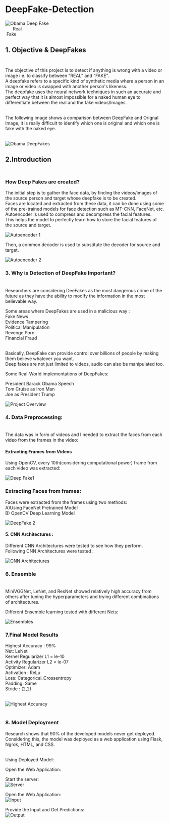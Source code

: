 # DeepFake-Detection


![Obama Deep Fake](https://github.com/svyas19/DeepFake-Detection/blob/main/Obama%20Deep%20Fake.gif)</br>
&nbsp;&nbsp;&nbsp;&nbsp;&nbsp;&nbsp;Real&nbsp;&nbsp;&nbsp;&nbsp;&nbsp;&nbsp;&nbsp;&nbsp;&nbsp;&nbsp;&nbsp;&nbsp;&nbsp;&nbsp;&nbsp;&nbsp;&nbsp;&nbsp;&nbsp;&nbsp;&nbsp;&nbsp;&nbsp;&nbsp;&nbsp;&nbsp;&nbsp;&nbsp;&nbsp;&nbsp;&nbsp;&nbsp;&nbsp;&nbsp;&nbsp;&nbsp;&nbsp;&nbsp;&nbsp;&nbsp;&nbsp;&nbsp;&nbsp;&nbsp;&nbsp;&nbsp;&nbsp;&nbsp;&nbsp;&nbsp;&nbsp;&nbsp;&nbsp;&nbsp;&nbsp;&nbsp;&nbsp;&nbsp;&nbsp;&nbsp;&nbsp;&nbsp;&nbsp;&nbsp;&nbsp;&nbsp;&nbsp;&nbsp;&nbsp;&nbsp;&nbsp;&nbsp;&nbsp;&nbsp;&nbsp;&nbsp;&nbsp;&nbsp;&nbsp;&nbsp;&nbsp;&nbsp;&nbsp;&nbsp;&nbsp;&nbsp;&nbsp;&nbsp;&nbsp;&nbsp;&nbsp;&nbsp;&nbsp;&nbsp;&nbsp;&nbsp;&nbsp;&nbsp;&nbsp;&nbsp;&nbsp;&nbsp;&nbsp;&nbsp;&nbsp;&nbsp;&nbsp;&nbsp;&nbsp;&nbsp;&nbsp;&nbsp;&nbsp;&nbsp;&nbsp;Fake

## 1. Objective & DeepFakes</br></br>

The objective of this project is to detect if anything is wrong with a video or image i.e. to classify between “REAL” and “FAKE”.</br> 
A deepfake refers to a specific kind of synthetic media where a person in an image or video is swapped with another person's likeness. </br>
The deepfake uses the neural network techniques in such an accurate and perfect way that it is almost impossible for a naked human eye to differentiate between the real and the fake videos/Images.</br></br>

The following image shows a comparison between DeepFake and Orignal Image, it is really difficult to identify which one is original and which one is fake with the naked eye.</br></br>

![Obama DeepFakes](https://github.com/svyas19/DeepFake-Detection/blob/main/Auto-Encoder%201.png)</br>


## 2.Introduction</br></br>

### How Deep Fakes are created?</br>

The initial step is to gather the face data, by finding the videos/images of the source person and target whose deepfake is to be created.</br>
Faces are located and extracted from these data, it can be done using some of the pre-trained models for face detection such as MT-CNN, FaceNet, etc.</br>
Autoencoder is used to compress and decompress the facial features.</br>
This helps the model to perfectly learn how to store the facial features of the source and target.</br>

![Autoencoder 1](https://github.com/svyas19/DeepFake-Detection/blob/main/Auto-Encoder%201.png)</br>

Then, a common decoder is used to substitute the decoder for source and target.</br>

![Autoencoder 2](https://github.com/svyas19/DeepFake-Detection/blob/main/Auto-Encoder%202.png)</br>

### 3. Why is Detection of DeepFake Important?</br></br>

Researchers are considering DeeFakes as the most dangerous crime of the future as they have the ability to modify the information in the most believable way.</br>

Some areas where DeepFakes are used in a malicious way : </br>
Fake News</br>
Evidence Tampering</br>
Political Manipulation</br>
Revenge Porn</br>
Financial Fraud</br></br>

Basically, DeepFake can provide control over billions of people by making them believe whatever you want.</br>
Deep fakes are not just limited to videos, audio can also be manipulated too.</br>

Some Real-World implementations of DeepFakes:</br>

President Barack Obama Speech </br>
Tom Cruise as Iron Man</br>
Joe as President Trump </br>

![Project Overview](https://github.com/svyas19/DeepFake-Detection/blob/main/DeepFake%20Project%20Overview.png)</br>

### 4. Data Preprocessing:</br></br>

The data was in form of videos and I needed to extract the faces from each video from the frames in the video:</br>

#### Extracting Frames from Videos </br>
Using OpenCV, every 10th(considering computational power)  frame from each video was extracted:</br>

![Deep Fake1](https://github.com/svyas19/DeepFake-Detection/blob/main/Deepfake%201.png)</br>


### Extracting Faces from frames:</br>
Faces were extracted from the frames using two methods:</br>
A)Using FaceNet Pretrained Model</br>
B) OpenCV Deep Learning Model </br>


![DeepFake 2](https://github.com/svyas19/DeepFake-Detection/blob/main/DeepFake%202.png)</br>


#### 5. CNN Architectures :</br>

Different CNN Architectures were tested to see how they perform.</br>
Following CNN Architectures were tested :</br>

![CNN Architectures](https://github.com/svyas19/DeepFake-Detection/blob/main/CNN%20Architectures.png)</br>


### 6. Ensemble</br></br>

MiniVGGNet, LeNet, and ResNet showed relatively high accuracy from others after tuning the hyperparameters and trying different combinations of architectures.</br>

Different Ensemble learning tested with different Nets:</br>

![Ensembles](https://github.com/svyas19/DeepFake-Detection/blob/main/Ensembles.png)</br>


### 7.Final Model Results</br>
Highest Accuracy : 99%</br>
Net: LeNet</br>
Kernel Regularizer L1 = le-10 </br>
Activity Regularizer L2 = le-07</br>
Optimizer: Adam	</br>
Activation : ReLu</br>
Loss: Categorical_Crossentropy</br>
Padding: Same </br>
Stride : (2,2)</br></br>

![Highest Accuracy](https://github.com/svyas19/DeepFake-Detection/blob/main/Highest_accuracy.png)</br></br>

### 8. Model Deployment</br>

Research shows that 90% of the developed models never get deployed.</br>
Considering this, the model was deployed as a web application using Flask, Ngrok, HTML, and CSS.</br></br>

Using Deployed Model:</br>

Open the Web Application:</br>

Start the server:</br>
![Server](https://github.com/svyas19/DeepFake-Detection/blob/main/Server.png)</br>

Open the Web Application:</br>
![Input](https://github.com/svyas19/DeepFake-Detection/blob/main/Input.png)</br>

Provide the Input and Get Predictions:</br>
![Output](https://github.com/svyas19/DeepFake-Detection/blob/main/Output.png)</br>







